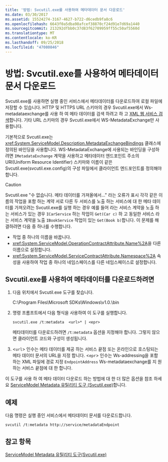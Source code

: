 ```yaml
---
title: '방법: Svcutil.exe를 사용하여 메타데이터 문서 다운로드'
ms.date: 03/30/2017
ms.assetid: 15524274-3167-4627-b722-d6cedb9fa8c6
ms.openlocfilehash: 6643f0a5dba98afcef38870cf24d91e7d69a1440
ms.sourcegitcommit: 213292dfbb0c37d83f62709959ff55c50af5560d
ms.translationtype: MT
ms.contentlocale: ko-KR
ms.lasthandoff: 09/25/2018
ms.locfileid: "47080846"
---
```

# <a name="how-to-use-svcutilexe-to-download-metadata-documents"></a>방법: Svcutil.exe를 사용하여 메타데이터 문서 다운로드
Svcutil.exe를 사용하면 실행 중인 서비스에서 메타데이터를 다운로드하여 로컬 파일에 저장할 수 있습니다. HTTP 및 HTTPS URL 스키마의 경우 Svcutil.exe에서 Ws-metadataexchange를 사용 하 여 메타 데이터를 검색 하려고 하 고 [XML 웹 서비스 검색](https://go.microsoft.com/fwlink/?LinkId=94950)합니다. 기타 URL 스키마의 경우 Svcutil.exe에서 WS-MetadataExchange만 사용합니다.  
  
 기본적으로 Svcutil.exe는 <xref:System.ServiceModel.Description.MetadataExchangeBindings> 클래스에 정의된 바인딩을 사용합니다. WS-MetadataExchange에 사용되는 바인딩을 구성하려면 `IMetadataExchange` 계약을 사용하고 메타데이터 엔드포인트 주소의 URI(Uniform Resource Identifier) 스키마와 이름이 같은 Svcutil.exe(svcutil.exe.config)의 구성 파일에서 클라이언트 엔드포인트를 정의해야 합니다.  
  
> [!CAUTION]
> Svcutil.exe "수 없습니다. 메타 데이터를 가져올에서..." 라는 오류가 표시 각각 같은 이름의 작업을 포함 하는 계약 서로 다른 두 서비스를 노출 하는 서비스에 대 한 메타 데이터를 가져오려는 Svcutil.exe를 실행 하는 경우 예를 들어 라는 서비스 계약을 노출 하는 서비스가 있는 경우 `ICarService` 하는 작업이 `Get(Car c)` 하 고 동일한 서비스 라는 서비스 계약을 노출 `IBookService` 작업이 있는 `Get(Book b)`합니다. 이 문제를 해결하려면 다음 중 하나를 수행합니다.
>
> - 작업 중 하나의 이름을 바꿉니다.
> - <xref:System.ServiceModel.OperationContractAttribute.Name%2A>을 다른 이름으로 설정합니다.
> - <xref:System.ServiceModel.ServiceContractAttribute.Namespace%2A> 속성을 사용하여 작업 중 하나의 네임스페이스를 다른 네임스페이스로 설정합니다.
  
## <a name="to-download-metadata-using-svcutilexe"></a>Svcutil.exe를 사용하여 메타데이터를 다운로드하려면  
  
1.  다음 위치에서 Svcutil.exe 도구를 찾습니다.  
  
     C:\Program Files\Microsoft SDKs\Windows\v1.0.\bin  
  
2.  명령 프롬프트에서 다음 형식을 사용하여 이 도구를 실행합니다.  
  
    ```  
    svcutil.exe /t:metadata  <url>* | <epr>  
    ```  
  
     메타데이터를 다운로드하려면 `/t:metadata` 옵션을 지정해야 합니다. 그렇지 않으면 클라이언트 코드와 구성이 생성됩니다.  
  
3.  <`url`> 인수는 메타 데이터를 제공 하는 서비스 끝점 또는 온라인으로 호스팅되는 메타 데이터 문서의 URL을 지정 합니다. <`epr`> 인수는 Ws-addressing을 포함 하는 XML 파일에 경로 지정 `EndpointAddress` Ws-metadataexchange를 지 원하는 서비스 끝점에 대 한 합니다.  
  
 이 도구를 사용 하 여 메타 데이터 다운로드 하는 방법에 대 한 더 많은 옵션을 참조 하세요 [ServiceModel Metadata 유틸리티 도구 (Svcutil.exe)](../../../../docs/framework/wcf/servicemodel-metadata-utility-tool-svcutil-exe.md)합니다.  
  
## <a name="example"></a>예제  
 다음 명령은 실행 중인 서비스에서 메타데이터 문서를 다운로드합니다.  
  
```  
svcutil /t:metadata http://service/metadataEndpoint  
```  
  
## <a name="see-also"></a>참고 항목  
 [ServiceModel Metadata 유틸리티 도구(Svcutil.exe)](../../../../docs/framework/wcf/servicemodel-metadata-utility-tool-svcutil-exe.md)
